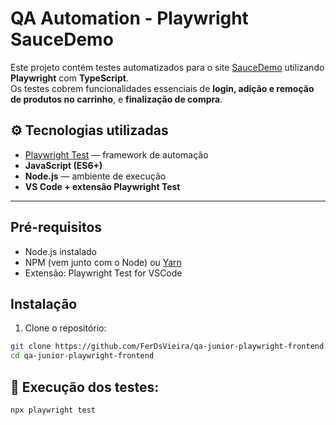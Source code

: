 # QA Automation - Playwright SauceDemo

Este projeto contém testes automatizados para o site [SauceDemo](https://www.saucedemo.com/) utilizando **Playwright** com **TypeScript**.  
Os testes cobrem funcionalidades essenciais de **login, adição e remoção de produtos no carrinho**, e **finalização de compra**.

## ⚙️ Tecnologias utilizadas

- [Playwright Test](https://playwright.dev/docs/test-api-testing) — framework de automação
- **JavaScript (ES6+)**
- **Node.js** — ambiente de execução
- **VS Code + extensão Playwright Test**

---

## Pré-requisitos

- Node.js instalado  
- NPM (vem junto com o Node) ou [Yarn](https://yarnpkg.com/)
- Extensão: Playwright Test for VSCode

## Instalação

1. Clone o repositório:
```bash
git clone https://github.com/FerDsVieira/qa-junior-playwright-frontend.git
cd qa-junior-playwright-frontend
```

## 🚀 Execução dos testes:
```bash
npx playwright test
```
